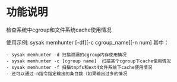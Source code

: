 # 功能说明
检查系统中cgroup和文件系统cache使用情况

使用示例: sysak memhunter [-df][-c cgroup_name][-n num]
其中：
```
- sysak memhunter -d 扫描泄漏的cgroup内存使用情况
- sysak memhunter -c [cgroup name]  扫描某个cgroup下cache使用情况
- sysak memhunter -f 扫描tmpfs和ext4文件系统下cache使用情况
- 还可以通过-n指令指定输出的条目数（如果输出过多的情况
```


